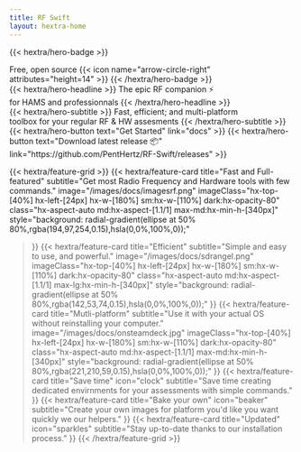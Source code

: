 ```yaml
---
title: RF Swift
layout: hextra-home
---
```


{{< hextra/hero-badge >}}
  <div class="hx-w-2 hx-h-2 hx-rounded-full hx-bg-primary-400"></div>
  <span>Free, open source</span>
  {{< icon name="arrow-circle-right" attributes="height=14" >}}
{{< /hextra/hero-badge >}}

<div class="hx-mt-6 hx-mb-6">
{{< hextra/hero-headline >}}
  The epic RF companion ⚡ &nbsp;<br class="sm:hx-block hx-hidden" />for HAMS and professionnals
{{< /hextra/hero-headline >}}
</div>

<div class="hx-mb-12">
{{< hextra/hero-subtitle >}}
  Fast, efficient; and multi-platform&nbsp;<br class="sm:hx-block hx-hidden" /> toolbox for your regular RF & HW assesments
{{< /hextra/hero-subtitle >}}
</div>

<div class="hx-mb-6">
{{< hextra/hero-button text="Get Started" link="docs" >}}
{{< hextra/hero-button text="Download latest release 📦" link="https://github.com/PentHertz/RF-Swift/releases" >}}
</div>

<div class="hx-mt-6"></div>

{{< hextra/feature-grid >}}
  {{< hextra/feature-card
    title="Fast and Full-featured"
    subtitle="Get most Radio Frequency and Hardware tools with few commands."
    image="/images/docs/imagesrf.png"
    imageClass="hx-top-[40%] hx-left-[24px] hx-w-[180%] sm:hx-w-[110%] dark:hx-opacity-80"
    class="hx-aspect-auto md:hx-aspect-[1.1/1] max-md:hx-min-h-[340px]"
    style="background: radial-gradient(ellipse at 50% 80%,rgba(194,97,254,0.15),hsla(0,0%,100%,0));"
  >}}
  {{< hextra/feature-card
    title="Efficient"
    subtitle="Simple and easy to use, and powerful."
    image="/images/docs/sdrangel.png"
    imageClass="hx-top-[40%] hx-left-[24px] hx-w-[180%] sm:hx-w-[110%] dark:hx-opacity-80"
    class="hx-aspect-auto md:hx-aspect-[1.1/1] max-lg:hx-min-h-[340px]"
    style="background: radial-gradient(ellipse at 50% 80%,rgba(142,53,74,0.15),hsla(0,0%,100%,0));"
  >}}
  {{< hextra/feature-card
    title="Mutli-platform"
    subtitle="Use it with your actual OS without reinstalling your computer."
    image="/images/docs/onsteamdeck.jpg"
    imageClass="hx-top-[40%] hx-left-[24px] hx-w-[180%] sm:hx-w-[110%] dark:hx-opacity-80"
    class="hx-aspect-auto md:hx-aspect-[1.1/1] max-md:hx-min-h-[340px]"
    style="background: radial-gradient(ellipse at 50% 80%,rgba(221,210,59,0.15),hsla(0,0%,100%,0));"
  >}}
  {{< hextra/feature-card
    title="Save time"
    icon="clock"
    subtitle="Save time creating dedicated envirnments for your assessments with simple commands."
  >}}
  {{< hextra/feature-card
    title="Bake your own"
    icon="beaker"
    subtitle="Create your own images for platform you'd like you want quickly we our helpers."
  >}}
  {{< hextra/feature-card
    title="Updated"
    icon="sparkles"
    subtitle="Stay up-to-date thanks to our installation process."
  >}}
{{< /hextra/feature-grid >}}